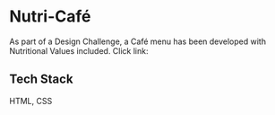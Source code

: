 # Nutri-Café

As part of a Design Challenge, a Café menu has been developed with Nutritional Values included. Click link: 

## Tech Stack

HTML, CSS
